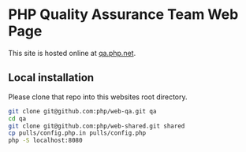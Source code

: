 # PHP Quality Assurance Team Web Page

This site is hosted online at [qa.php.net](https://qa.php.net).

## Local installation

Please clone that repo into this websites root directory.

```bash
git clone git@github.com:php/web-qa.git qa
cd qa
git clone git@github.com:php/web-shared.git shared
cp pulls/config.php.in pulls/config.php
php -S localhost:8080
```
